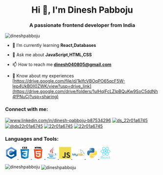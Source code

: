 <h1 align="center">Hi 👋, I'm Dinesh Pabboju</h1>
<h3 align="center">A passionate frontend developer from India</h3>
<p align="left"> <img src="https://komarev.com/ghpvc/?username=dineshpabboju&label=Profile%20views&color=0e75b6&style=flat" alt="dineshpabboju" /> </p>

- 🌱 I’m currently learning **React,Databases**

- 💬 Ask me about **JavaScript,HTML,CSS**

- 📫 How to reach me **dinesh040805@gmail.com**

- 📄 Know about my experiences [https://drive.google.com/file/d/1kIfcVBOqPO65qcF5W-Iep4UkB0lI0ZWK/view?usp=drive_link](https://drive.google.com/drive/folders/1ulHqlFcLZIpBQuKw9SoC5ddNh4fPNuCj?usp=sharing)

<h3 align="left">Connect with me:</h3>
<p align="left">
<a href="https://linkedin.com/in/www.linkedin.com/in/dinesh-pabboju-b87534296" target="blank"><img align="center" src="https://raw.githubusercontent.com/rahuldkjain/github-profile-readme-generator/master/src/images/icons/Social/linked-in-alt.svg" alt="www.linkedin.com/in/dinesh-pabboju-b87534296" height="30" width="40" /></a>
<a href="https://www.codechef.com/users/ds_22r01a6745" target="blank"><img align="center" src="https://cdn.jsdelivr.net/npm/simple-icons@3.1.0/icons/codechef.svg" alt="ds_22r01a6745" height="30" width="40" /></a>
<a href="https://www.hackerrank.com/@ds22r01a6745" target="blank"><img align="center" src="https://raw.githubusercontent.com/rahuldkjain/github-profile-readme-generator/master/src/images/icons/Social/hackerrank.svg" alt="@ds22r01a6745" height="30" width="40" /></a>
<a href="https://codeforces.com/profile/22r01a6745" target="blank"><img align="center" src="https://raw.githubusercontent.com/rahuldkjain/github-profile-readme-generator/master/src/images/icons/Social/codeforces.svg" alt="22r01a6745" height="30" width="40" /></a>
<a href="https://www.leetcode.com/22r01a6745" target="blank"><img align="center" src="https://raw.githubusercontent.com/rahuldkjain/github-profile-readme-generator/master/src/images/icons/Social/leet-code.svg" alt="22r01a6745" height="30" width="40" /></a>
</p>

<h3 align="left">Languages and Tools:</h3>
<p align="left"> <a href="https://www.cprogramming.com/" target="_blank" rel="noreferrer"> <img src="https://raw.githubusercontent.com/devicons/devicon/master/icons/c/c-original.svg" alt="c" width="40" height="40"/> </a> <a href="https://www.w3schools.com/css/" target="_blank" rel="noreferrer"> <img src="https://raw.githubusercontent.com/devicons/devicon/master/icons/css3/css3-original-wordmark.svg" alt="css3" width="40" height="40"/> </a> <a href="https://www.w3.org/html/" target="_blank" rel="noreferrer"> <img src="https://raw.githubusercontent.com/devicons/devicon/master/icons/html5/html5-original-wordmark.svg" alt="html5" width="40" height="40"/> </a> <a href="https://www.java.com" target="_blank" rel="noreferrer"> <img src="https://raw.githubusercontent.com/devicons/devicon/master/icons/java/java-original.svg" alt="java" width="40" height="40"/> </a> <a href="https://developer.mozilla.org/en-US/docs/Web/JavaScript" target="_blank" rel="noreferrer"> <img src="https://raw.githubusercontent.com/devicons/devicon/master/icons/javascript/javascript-original.svg" alt="javascript" width="40" height="40"/> </a> <a href="https://www.mysql.com/" target="_blank" rel="noreferrer"> <img src="https://raw.githubusercontent.com/devicons/devicon/master/icons/mysql/mysql-original-wordmark.svg" alt="mysql" width="40" height="40"/> </a> <a href="https://www.python.org" target="_blank" rel="noreferrer"> <img src="https://raw.githubusercontent.com/devicons/devicon/master/icons/python/python-original.svg" alt="python" width="40" height="40"/> </a> <a href="https://reactjs.org/" target="_blank" rel="noreferrer"> <img src="https://raw.githubusercontent.com/devicons/devicon/master/icons/react/react-original-wordmark.svg" alt="react" width="40" height="40"/> </a> </p>

<p><img align="left" src="https://github-readme-stats.vercel.app/api/top-langs?username=dineshpabboju&show_icons=true&locale=en&layout=compact" alt="dineshpabboju" /></p>

<p>&nbsp;<img align="center" src="https://github-readme-stats.vercel.app/api?username=dineshpabboju&show_icons=true&locale=en" alt="dineshpabboju" /></p>

